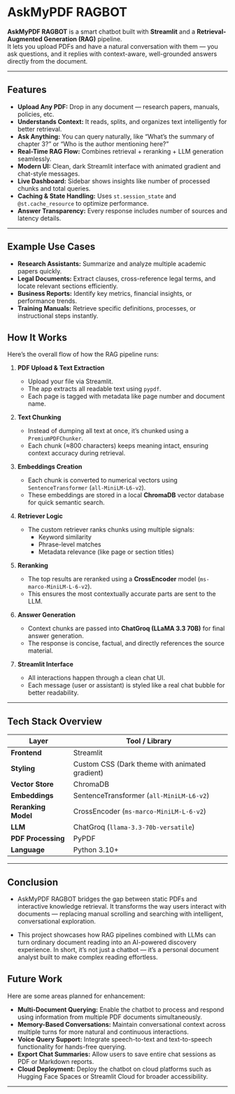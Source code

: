 #  AskMyPDF RAGBOT  

**AskMyPDF RAGBOT** is a smart chatbot built with **Streamlit** and a **Retrieval-Augmented Generation (RAG)** pipeline.  
It lets you upload PDFs and have a natural conversation with them — you ask questions, and it replies with context-aware, well-grounded answers directly from the document.

---

##  Features  

-  **Upload Any PDF:** Drop in any document — research papers, manuals, policies, etc.  
-  **Understands Context:** It reads, splits, and organizes text intelligently for better retrieval.  
-  **Ask Anything:** You can query naturally, like “What’s the summary of chapter 3?” or “Who is the author mentioning here?”  
-  **Real-Time RAG Flow:** Combines retrieval + reranking + LLM generation seamlessly.  
-  **Modern UI:** Clean, dark Streamlit interface with animated gradient and chat-style messages.  
-  **Live Dashboard:** Sidebar shows insights like number of processed chunks and total queries.  
-  **Caching & State Handling:** Uses `st.session_state` and `@st.cache_resource` to optimize performance.  
-  **Answer Transparency:** Every response includes number of sources and latency details.

---
## Example Use Cases

- **Research Assistants:** Summarize and analyze multiple academic papers quickly.  
- **Legal Documents:** Extract clauses, cross-reference legal terms, and locate relevant sections efficiently.  
- **Business Reports:** Identify key metrics, financial insights, or performance trends.  
- **Training Manuals:** Retrieve specific definitions, processes, or instructional steps instantly.

##  How It Works  

Here’s the overall flow of how the RAG pipeline runs:

1. **PDF Upload & Text Extraction**  
   - Upload your file via Streamlit.  
   - The app extracts all readable text using `pypdf`.  
   - Each page is tagged with metadata like page number and document name.

2. **Text Chunking**  
   - Instead of dumping all text at once, it’s chunked using a `PremiumPDFChunker`.  
   - Each chunk (≈800 characters) keeps meaning intact, ensuring context accuracy during retrieval.

3. **Embeddings Creation**  
   - Each chunk is converted to numerical vectors using `SentenceTransformer` (`all-MiniLM-L6-v2`).  
   - These embeddings are stored in a local **ChromaDB** vector database for quick semantic search.

4. **Retriever Logic**  
   - The custom retriever ranks chunks using multiple signals:  
     - Keyword similarity  
     - Phrase-level matches  
     - Metadata relevance (like page or section titles)

5. **Reranking**  
   - The top results are reranked using a **CrossEncoder** model (`ms-marco-MiniLM-L-6-v2`).  
   - This ensures the most contextually accurate parts are sent to the LLM.

6. **Answer Generation**  
   - Context chunks are passed into **ChatGroq (LLaMA 3.3 70B)** for final answer generation.  
   - The response is concise, factual, and directly references the source material.

7. **Streamlit Interface**  
   - All interactions happen through a clean chat UI.  
   - Each message (user or assistant) is styled like a real chat bubble for better readability.

---

##  Tech Stack Overview  

| Layer | Tool / Library |
|-------|----------------|
| **Frontend** | Streamlit |
| **Styling** | Custom CSS (Dark theme with animated gradient) |
| **Vector Store** | ChromaDB |
| **Embeddings** | SentenceTransformer (`all-MiniLM-L6-v2`) |
| **Reranking Model** | CrossEncoder (`ms-marco-MiniLM-L-6-v2`) |
| **LLM** | ChatGroq (`llama-3.3-70b-versatile`) |
| **PDF Processing** | PyPDF |
| **Language** | Python 3.10+ |

---
## Conclusion

- AskMyPDF RAGBOT bridges the gap between static PDFs and interactive knowledge retrieval.
It transforms the way users interact with documents — replacing manual scrolling and searching with intelligent, conversational exploration.

- This project showcases how RAG pipelines combined with LLMs can turn ordinary document reading into an AI-powered discovery experience.
In short, it’s not just a chatbot — it’s a personal document analyst built to make complex reading effortless.

## Future Work

Here are some areas planned for enhancement:

- **Multi-Document Querying:** Enable the chatbot to process and respond using information from multiple PDF documents simultaneously.  
- **Memory-Based Conversations:** Maintain conversational context across multiple turns for more natural and continuous interactions.  
- **Voice Query Support:** Integrate speech-to-text and text-to-speech functionality for hands-free querying.  
- **Export Chat Summaries:** Allow users to save entire chat sessions as PDF or Markdown reports.  
- **Cloud Deployment:** Deploy the chatbot on cloud platforms such as Hugging Face Spaces or Streamlit Cloud for broader accessibility.  

---
